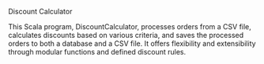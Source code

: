 Discount Calculator


This Scala program, DiscountCalculator, processes orders from a CSV file, calculates discounts based on various criteria, and saves the processed orders to both a database and a CSV file. 
It offers flexibility and extensibility through modular functions and defined discount rules.

